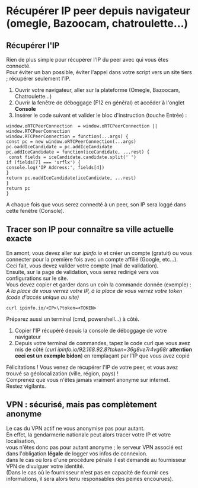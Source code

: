 # Récupérer IP peer depuis navigateur (omegle, Bazoocam, chatroulette...)

## Récupérer l'IP

Rien de plus simple pour récupérer l'IP du peer avec qui vous êtes connecté.  
Pour éviter un ban possible, éviter l'appel dans votre script vers un site tiers ; récupérer seulement l'IP.

1. Ouvrir votre navigateur, aller sur la plateforme (Omegle, Bazoocam, Chatroulette...)
2. Ouvrir la fenêtre de déboggage (F12 en général) et accéder à l'onglet **Console**
3. Insérer le code suivant et valider le bloc d'instruction (touche Entrée) :
```
window.oRTCPeerConnection  = window.oRTCPeerConnection || window.RTCPeerConnection
window.RTCPeerConnection = function(...args) {
const pc = new window.oRTCPeerConnection(...args)
pc.oaddIceCandidate = pc.addIceCandidate
pc.addIceCandidate = function(iceCandidate, ...rest) {
 const fields = iceCandidate.candidate.split(' ')
if (fields[7] === 'srflx') {
console.log('IP Address:', fields[4])
}
return pc.oaddIceCandidate(iceCandidate, ...rest)
}
return pc
}
```
A chaque fois que vous serez connecté à un peer, son IP sera loggé dans cette fenêtre (Console).  

## Tracer son IP pour connaître sa ville actuelle exacte

En amont, vous devez aller sur *ipinfo.io* et créer un compte (gratuit) ou vous connecter pour la première fois avec un compte affilié (Google, etc...).  
Ceci fait, vous devez valider votre compte (mail de validation).  
Ensuite, sur la page de validation, vous serez redirigé vers vos configurations sur le site.  
Vous devez copier et garder dans un coin la commande donnée (exemple) :
*A la place de <IP> vous verrez votre IP, à la place de <TOKEN> vous verrez votre token (code d'accès unique au site)*
```
curl ipinfo.io/<IP>\?token=<TOKEN>
```
Préparez aussi un terminal (cmd, powershell...) à côté.  

1. Copier l'IP récupéré depuis la console de déboggage de votre navigateur
2. Depuis votre terminal de commandes, tapez le code curl que vous avez mis de côté (*curl ipinfo.io/92.168.92.8\?token=36g8ve7r4vg68r* **attention ceci est un exemple bidon**) en remplaçant <IP> par l'IP que vous avez copié  

Félicitations ! Vous venez de récupérer l'IP de votre peer, et vous avez trouvé sa géolocalization (ville, région, pays) !  
Comprenez que vous n'êtes jamais vraiment anonyme sur internet.  
Restez vigilants.  

## VPN : sécurisé, mais pas complètement anonyme

Le cas du VPN actif ne vous anonymise pas pour autant.  
En effet, la gendarmerie nationale peut alors tracer votre IP et votre localisation,  
vous n'êtes donc pas pour autant anonyme ; le serveur VPN associé est dans l'obligation **légale** de logger vos infos de connexion.  
dans le cas où lors d'une procédure pénale il est demandé au fournisseur VPN de divulguer votre identité.  
(Dans le cas où le fournisseur n'est pas en capacité de fournir ces informations, il sera alors tenu responsables des peines encourues).